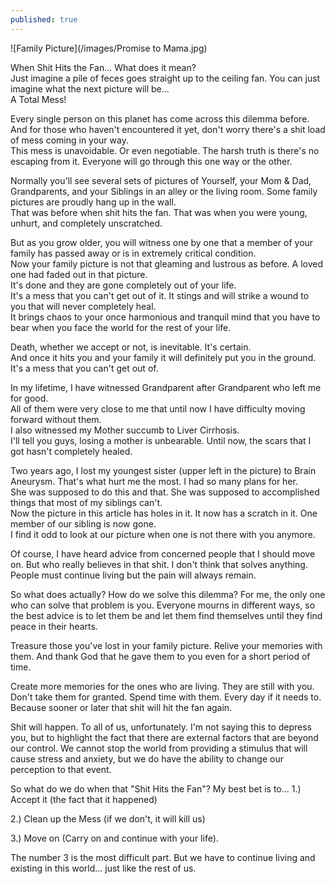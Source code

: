 ```yaml
---
published: true
---
```

![Family Picture](/images/Promise to Mama.jpg)

When Shit Hits the Fan... What does it mean?   
Just imagine a pile of feces goes straight up to the ceiling fan.  You can just imagine what the next picture will be...   
A Total Mess!

Every single person on this planet has come across this dilemma before.   
And for those who haven't encountered it yet, don't worry there's a shit load of mess coming in your way.   
This mess is unavoidable. Or even negotiable. The harsh truth is there's no escaping from it.
Everyone will go through this one way or the other.

Normally you'll see several sets of pictures of Yourself, your Mom & Dad, Grandparents, and your Siblings in an alley or the living room. Some family pictures are proudly hang up in the wall.   
That was before when shit hits the fan. That was when you were young, unhurt, and completely unscratched. 

But as you grow older, you will witness one by one that a member of your family has passed away or is in extremely critical condition.   
Now your family picture is not that gleaming and lustrous as before. A loved one had faded out in that picture.   
It's done and they are gone completely out of your life.   
It's a mess that you can't get out of it. It stings and will strike a wound to you that will never completely heal.   
It brings chaos to your once harmonious and tranquil mind that you have to bear when you face the world for the rest of your life.

Death, whether we accept or not, is inevitable. 
It's certain.   
And once it hits you and your family it will definitely put you in the ground.   
It's a mess that you can't get out of. 

In my lifetime, I have witnessed Grandparent after Grandparent who left me for good.   
All of them were very close to me that until now I have difficulty moving forward without them.   
I also witnessed my Mother succumb to Liver Cirrhosis.   
I'll tell you guys, losing a mother is unbearable. Until now, the scars that I got hasn't completely healed. 

Two years ago, I lost my youngest sister (upper left in the picture) to Brain Aneurysm. 
That's what hurt me the most. I had so many plans for her.   
She was supposed to do this and that. She was supposed to accomplished things that most of my siblings can't.   
Now the picture in this article has holes in it. It now has a scratch in it. One member of our sibling is now gone.   
I find it odd to look at our picture when one is not there with you anymore.

Of course, I have heard advice from concerned people that I should move on. But who really believes in that shit. 
I don't think that solves anything. People must continue living but the pain will always remain.

So what does actually? How do we solve this dilemma?
For me, the only one who can solve that problem is you. Everyone mourns in different ways, so the best advice is to let them be and let them find themselves until they find peace in their hearts. 

Treasure those you've lost in your family picture. Relive your memories with them. And thank God that he gave them to you even for a short period of time.

Create more memories for the ones who are living. 
They are still with you. Don't take them for granted. 
Spend time with them. Every day if it needs to. 
Because sooner or later that shit will hit the fan again.

Shit will happen. To all of us, unfortunately. 
I'm not saying this to depress you, but to highlight the fact that there are external factors that are beyond our control. 
We cannot stop the world from providing a stimulus that will cause stress and anxiety, but we do have the ability to change our perception to that event. 

So what do we do when that "Shit Hits the Fan"? 
My best bet is to...
1.) Accept it 
(the fact that it happened)

2.) Clean up the Mess 
(if we don't, it will kill us)

3.) Move on 
(Carry on and continue with your life).

The number 3 is the most difficult part. 
But we have to continue living and existing in this world... just like the rest of us.
 
  
